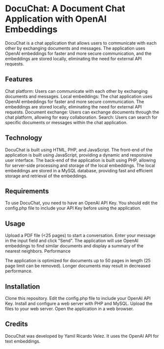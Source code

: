 # DocuChat: A Document Chat Application with OpenAI Embeddings

DocuChat is a chat application that allows users to communicate with each other by exchanging documents and messages. The application uses OpenAI embeddings for faster and more secure communication, and the embeddings are stored locally, eliminating the need for external API requests.

## Features

Chat platform: Users can communicate with each other by exchanging documents and messages.
Local embeddings: The chat application uses OpenAI embeddings for faster and more secure communication. The embeddings are stored locally, eliminating the need for external API requests.
Document exchange: Users can exchange documents through the chat platform, allowing for easy collaboration.
Search: Users can search for specific documents or messages within the chat application.

## Technology

DocuChat is built using HTML, PHP, and JavaScript. The front-end of the application is built using JavaScript, providing a dynamic and responsive user interface. The back-end of the application is built using PHP, allowing for server-side processing and storage of the local embeddings. The local embeddings are stored in a MySQL database, providing fast and efficient storage and retrieval of the embeddings.

## Requirements

To use DocuChat, you need to have an OpenAI API Key. You should edit the config.php file to include your API Key before using the application.

## Usage

Upload a PDF file (<25 pages) to start a conversation.
Enter your message in the input field and click "Send".
The application will use OpenAI embeddings to find similar documents and display a summary of the nearest neighbors.
Performance

The application is optimized for documents up to 50 pages in length (25 page limit can be removed). Longer documents may result in decreased performance.

## Installation

Clone this repository.
Edit the config.php file to include your OpenAI API Key.
Install and configure a web server with PHP and MySQL.
Upload the files to your web server.
Open the application in a web browser.

## Credits

DocuChat was developed by Yamil Ricardo Velez. It uses the OpenAI API for text embeddings.
